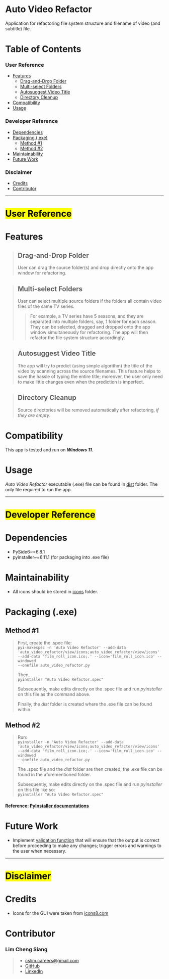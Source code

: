 # Auto Video Refactor
Application for refactoring file system structure and filename of video (and subtitle) file.


# Table of Contents

### User Reference
- [Features](#features)
  - [Drag-and-Drop Folder](#drag-and-drop-folder)
  - [Multi-select Folders](#multi-select-folders)
  - [Autosuggest Video Title](#autosuggest-video-title)
  - [Directory Cleanup](#directory-cleanup)
- [Compatibility](#compatibility)
- [Usage](#usage)

### Developer Reference
- [Dependencies](#dependencies)
- [Packaging (.exe)](#packaging-exe)
  - [Method #1](#method-1)
  - [Method #2](#method-2)
- [Maintainability](#maintainability)
- [Future Work](#future-work)

### Disclaimer
- [Credits](#credits)
- [Contributor](#contributor)


---

# <mark>User Reference</mark>


# Features

> ## Drag-and-Drop Folder
> User can drag the source folder(s) and drop directly onto the app window for refactoring.

> ## Multi-select Folders
> User can select multiple source folders if the folders all contain video files of the same TV series.
>
> > For example, a TV series have 5 seasons, and they are separated into multiple folders, say, 1 folder for each season.
> They can be selected, dragged and dropped onto the app window simultaneously for refactoring. The app will then refactor the file system structure accordingly.

> ## Autosuggest Video Title
> The app will try to predict (using simple algorithm) the title of the video by scanning across the source filenames. This feature helps to save the hassle of typing the entire title; moreover, the user only need to make little changes even when the prediction is imperfect.

> ## Directory Cleanup
> Source directories will be removed automatically after refactoring, _if they are empty_.


# Compatibility
This app is tested and run on **_Windows 11_**.


# Usage
*Auto Video Refactor* executable (.exe) file can be found in [dist](dist) folder. 
The only file required to run the app.


---

# <mark>Developer Reference</mark>

# Dependencies
- PySide6~=6.8.1
- pyinstaller~=6.11.1 (for packaging into .exe file)


# Maintainability
* All icons should be stored in [icons](auto_video_refactor/view/icons) folder.


# Packaging (.exe)

## Method #1
> First, create the .spec file: \
> <code>pyi-makespec -n 'Auto Video Refactor' --add-data 'auto_video_refactor/view/icons;auto_video_refactor/view/icons' --add-data 'film_roll_icon.ico;.' --icon='film_roll_icon.ico' --windowed --onefile auto_video_refactor.py</code>
> 
> Then, \
> <code>pyinstaller "Auto Video Refactor.spec"</code>
> 
> Subsequently, make edits directly on the .spec file and run *pyinstaller* on this file as the command above.
> 
> Finally, the *dist* folder is created where the .exe file can be found within.

## Method #2
> Run: \
> <code>pyinstaller -n 'Auto Video Refactor' --add-data 'auto_video_refactor/view/icons;auto_video_refactor/view/icons' --add-data 'film_roll_icon.ico;.' --icon='film_roll_icon.ico' --windowed --onefile auto_video_refactor.py</code>
> 
> The .spec file and the *dist* folder are then created; the .exe file can be found in the aforementioned folder.
> 
> Subsequently, make edits directly on the .spec file and run *pyinstaller* on this file like so: \
> <code>pyinstaller "Auto Video Refactor.spec"</code>

#### Reference: [PyInstaller documentations](https://pyinstaller.org/en/stable/usage.html)


# Future Work
- Implement [validation function](auto_video_refactor/controller/validator.py) that will ensure that the output is correct before proceeding to make any changes; trigger errors and warnings to the user when necessary.


---

# <mark>Disclaimer</mark>

# Credits
- Icons for the GUI were taken from [icons8.com](https://icons8.com/icon/set/popular/ultraviolet--static)


# Contributor
### Lim Cheng Siang
> - cslim.careers@gmail.com
> - [GitHub](https://github.com/tonylimcs)
> - [LinkedIn](https://www.linkedin.com/in/tony-lim-cs/)
